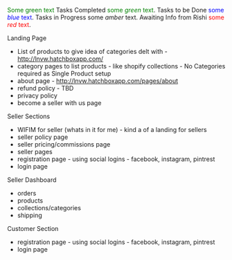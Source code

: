 <span style="color: green"> Some green text </span>
Tasks Completed <span style="color:green">some *green* text</span>.
Tasks to be Done <span style="color:blue">some *blue* text</span>.
Tasks in Progress <span style="color:amber">some *amber* text</span>.
Awaiting Info from Rishi <span style="color:red">some *red* text</span>.

Landing Page
- List of products to give idea of categories delt with - http://lnvw.hatchboxapp.com/
- category pages to list products - like shopify collections - No Categories required as Single Product setup
- about page - http://lnvw.hatchboxapp.com/pages/about
- refund policy - TBD
- privacy policy
- become a seller with us page

Seller Sections
- WIFIM for seller (whats in it for me) - kind a of a landing for sellers
- seller policy page
- seller pricing/commissions page
- seller pages
- registration page - using social logins - facebook, instagram, pintrest
- login page

Seller Dashboard
- orders
- products
- collections/categories
- shipping

Customer Section
- registration page - using social logins - facebook, instagram, pintrest
- login page

